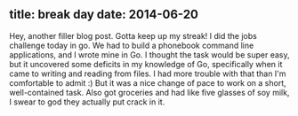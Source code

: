 title: break day
date: 2014-06-20
---

Hey, another filler blog post. Gotta keep up my streak! I did the jobs challenge today in go. We had to build a phonebook command line applications, and I wrote mine in Go. I thought the task would be super easy, but it uncovered some deficits in my knowledge of Go, specifically when it came to writing and reading from files. I had more trouble with that than I'm comfortable to admit :) But it was a nice change of pace to work on a short, well-contained task. Also got groceries and had like five glasses of soy milk, I swear to god they actually put crack in it.
